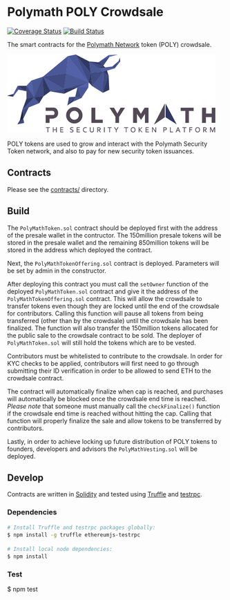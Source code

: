 # Polymath POLY Crowdsale

[![Coverage Status](https://coveralls.io/repos/github/BlockchainLabsNZ/polymath-contracts/badge.svg?branch=master)](https://coveralls.io/github/BlockchainLabsNZ/polymath-contracts?branch=testing) [![Build Status](https://travis-ci.org/BlockchainLabsNZ/polymath-contracts.svg?branch=master)](https://travis-ci.org/BlockchainLabsNZ/polymath-contracts)

The smart contracts for the [Polymath Network][polymath] token (POLY) crowdsale.

![Polymath](Polymath.png)

POLY tokens are used to grow and interact with the Polymath Security Token network, and also to pay for new security token issuances.

## Contracts

Please see the [contracts/](contracts) directory.

## Build

The `PolyMathToken.sol` contract should be deployed first with the address of the presale wallet in the contructor. The 150million presale tokens will be stored in the presale wallet and the remaining 850million tokens will be stored in the address which deployed the contract.

Next, the `PolyMathTokenOffering.sol` contract is deployed. Parameters will be set by admin in the constructor.

After deploying this contract you must call the `setOwner` function of the deployed `PolyMathToken.sol` contract and give it the address of the `PolyMathTokenOffering.sol` contract. This will allow the crowdsale to transfer tokens even though they are locked until the end of the crowdsale for contributors.
Calling this function will pause all tokens from being transferred (other than by the crowdsale) until the crowdsale has been finalized. The function will also transfer the 150million tokens allocated for the public sale to the crowdsale contract to be sold. The deployer of `PolyMathToken.sol` will still hold the tokens which are to be vested.

Contributors must be whitelisted to contribute to the crowdsale. In order for KYC checks to be applied, contributors will first need to go through submitting their ID verification in order to be allowed to send ETH to the crowdsale contract.

The contract will automatically finalize when cap is reached, and purchases will automatically be blocked once the crowdsale end time is reached. *Please note* that someone must manually call the `checkFinalize()` function if the crowdsale end time is reached without hitting the cap. Calling that function will properly finalize the sale and allow tokens to be transferred by contributors.

Lastly, in order to achieve locking up future distribution of POLY tokens to founders, developers and advisors the `PolyMathVesting.sol` will be deployed.

## Develop

Contracts are written in [Solidity][solidity] and tested using [Truffle][truffle] and [testrpc][testrpc].

### Dependencies

```bash
# Install Truffle and testrpc packages globally:
$ npm install -g truffle ethereumjs-testrpc

# Install local node dependencies:
$ npm install
```

### Test
$ npm test

[polymath]: https://polymath.network
[ethereum]: https://www.ethereum.org/

[solidity]: https://solidity.readthedocs.io/en/develop/
[truffle]: http://truffleframework.com/
[testrpc]: https://github.com/ethereumjs/testrpc
